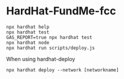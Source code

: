 # HardHat-FundMe-fcc

```shell
npx hardhat help
npx hardhat test
GAS_REPORT=true npx hardhat test
npx hardhat node
npx hardhat run scripts/deploy.js
```
When using hardhat-deploy

```shell
npx hardhat deploy --network [networkname]
```
